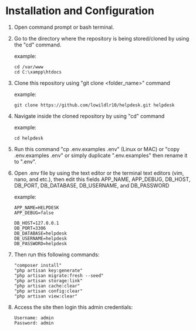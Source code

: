 # Installation and Configuration

1. Open command prompt or bash terminal.
1. Go to the directory where the repository is being stored/cloned by using 
   the "cd" command.
   
   example: 
   ```
   cd /var/www
   cd C:\xampp\htdocs
   ```
        
2. Clone this repository using "git clone <URL> <folder_name>" command
   
   example: 
   ``` 
   git clone https://github.com/lowildlr10/helpdesk.git helpdesk
   ```
   
3. Navigate inside the cloned repository by using "cd" command
   
   example:
   ```
   cd helpdesk
   ```
        
4. Run this command "cp .env.examples .env" (Linux or MAC) or 
   "copy .env.examples .env" or simply duplicate ".env.examples"
   then rename it to ".env".
  
5. Open .env file by using the text editor or the terminal text 
   editors (vim, nano, and etc.), then edit this fields APP_NAME,
   APP_DEBUG, DB_HOST, DB_PORT, DB_DATABASE, DB_USERNAME, and 
   DB_PASSWORD
    
    example:
    ```
    APP_NAME=HELPDESK
    APP_DEBUG=false
    
    DB_HOST=127.0.0.1
    DB_PORT=3306
    DB_DATABASE=helpdesk
    DB_USERNAME=helpdesk
    DB_PASSWORD=helpdesk
    ```
       
 6. Then run this following commands:
 
    ```
    "composer install"
    "php artisan key:generate"
    "php artisan migrate:fresh --seed"
    "php artisan storage:link"
    "php artisan cache:clear"
    "php artisan config:clear"
    "php artisan view:clear"
    ```
      
 7. Access the site then login this admin credentials:
 
    ```
    Username: admin
    Password: admin
    ```
